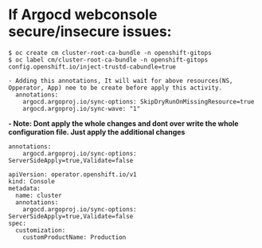 
# If Argocd webconsole secure/insecure issues:
```
$ oc create cm cluster-root-ca-bundle -n openshift-gitops
$ oc label cm/cluster-root-ca-bundle -n openshift-gitops config.openshift.io/inject-trustd-cabundle=true
```


```
- Adding this annotations, It will wait for above resources(NS, Opperator, App) nee to be create before apply this activity.
  annotations:
    argocd.argoproj.io/sync-options: SkipDryRunOnMissingResource=true
    argocd.argoproj.io/sync-wave: "1"
```


**- Note: Dont apply the whole changes and dont over write the whole configuration file. Just apply the additional changes**
```
annotations:
    argocd.argoproj.io/sync-options: ServerSideApply=true,Validate=false
```
```
apiVersion: operator.openshift.io/v1
kind: Console
metadata:
  name: cluster
  annotations:
    argocd.argoproj.io/sync-options: ServerSideApply=true,Validate=false
spec:
  customization:
    customProductName: Production
```
